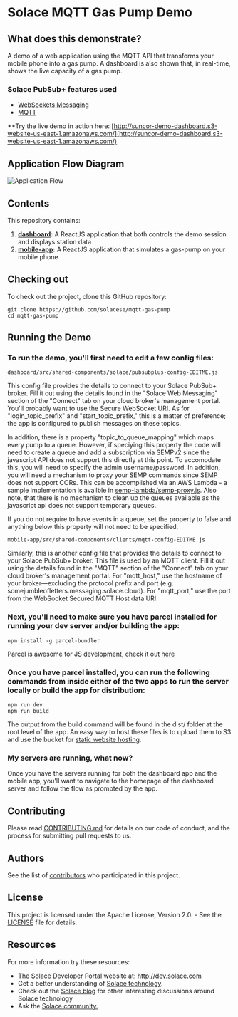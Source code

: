 # Solace MQTT Gas Pump Demo

## What does this demonstrate?

A demo of a web application using the MQTT API that transforms your mobile phone into a gas pump. A dashboard is also shown that, in real-time, shows the live capacity of a gas pump.

  
### Solace PubSub+ features used
- [WebSockets Messaging](https://docs.solace.com/Solace-PubSub-Messaging-APIs/JavaScript-API/Web-Messaging-Concepts/Web-Messaging-Architectures.htm)
- [MQTT](https://docs.solace.com/Open-APIs-Protocols/MQTT/MQTT-get-started.htm)

**Try the live demo in action here:
[http://suncor-demo-dashboard.s3-website-us-east-1.amazonaws.com/](http://suncor-demo-dashboard.s3-website-us-east-1.amazonaws.com/)

## Application Flow Diagram
![Application Flow](/docs/SUNCOR-DEMO-APP-DIAGRAM.png "Application Flow")

## Contents

This repository contains:

1. **[dashboard](dashboard/):** A ReactJS application that both controls the demo session and displays station data
2. **[mobile-app](mobile-web-app/):** A ReactJS application that simulates a gas-pump on your mobile phone


## Checking out

To check out the project, clone this GitHub repository:

```
git clone https://github.com/solacese/mqtt-gas-pump
cd mqtt-gas-pump
```

## Running the Demo

### To run the demo, you'll first need to edit a few config files:

```
dashboard/src/shared-components/solace/pubsubplus-config-EDITME.js
```
This config file provides the details to connect to your Solace PubSub+ broker.  Fill it out using the details found in the "Solace Web Messaging" section of the "Connect" tab on your cloud broker's management portal.  You'll probably want to use the Secure WebSocket URI.  As for "login_topic_prefix" and "start_topic_prefix," this is a matter of preference; the app is configured to publish messages on these topics. 

In addition, there is a property "topic_to_queue_mapping" which maps every pump to a queue. However, if speciying this property the code will need to create a queue and add a subscription via SEMPv2 since the javascript API does not support this directly at this point. To accomodate this, you will need to specify the admin username/password. In addition, you will need a mechanism to proxy your SEMP commands since SEMP does not support CORs. This can be accomplished via an AWS Lambda - a sample implementation is availble in [semp-lambda/semp-proxy.js](semp-lambda/semp-proxy.js). Also note, that there is no mechanism to clean up the queues available as the javascript api does not support temporary queues.

If you do not require to have events in a queue, set the property to false and anything below this property will not need to be specified.

```
mobile-app/src/shared-components/clients/mqtt-config-EDITME.js
```
Similarly, this is another config file that provides the details to connect to your Solace PubSub+ broker.  This file is used by an MQTT client.  Fill it out using the details found in the "MQTT" section of the "Connect" tab on your cloud broker's management portal.  For "mqtt_host," use the hostname of your broker—excluding the protocol prefix and port (e.g. somejumbleofletters.messaging.solace.cloud).  For "mqtt_port," use the port from the WebSocket Secured MQTT Host data URI.  
   
### Next, you'll need to make sure you have parcel installed for running your dev server and/or building the app:
```
npm install -g parcel-bundler
```
Parcel is awesome for JS development, check it out [here](https://parceljs.org/getting_started.html)

### Once you have parcel installed, you can run the following commands from inside either of the two apps to run the server locally or build the app for distribution:
```
npm run dev
npm run build
```
The output from the build command will be found in the dist/ folder at the root level of the app.  An easy way to host these files is to upload them to S3 and use the bucket for [static website hosting](https://docs.aws.amazon.com/AmazonS3/latest/dev/WebsiteHosting.html).

### My servers are running, what now?
Once you have the servers running for both the dashboard app and the mobile app, you'll want to navigate to the homepage of the dashboard server and follow the flow as prompted by the app.  

## Contributing

Please read [CONTRIBUTING.md](CONTRIBUTING.md) for details on our code of conduct, and the process for submitting pull requests to us.

## Authors

See the list of [contributors](https://github.com/solacese/machine-learning-demo/graphs/contributors) who participated in this project.

## License

This project is licensed under the Apache License, Version 2.0. - See the [LICENSE](LICENSE) file for details.

## Resources

For more information try these resources:

- The Solace Developer Portal website at: http://dev.solace.com
- Get a better understanding of [Solace technology](http://dev.solace.com/tech/).
- Check out the [Solace blog](http://dev.solace.com/blog/) for other interesting discussions around Solace technology
- Ask the [Solace community.](http://dev.solace.com/community/)

